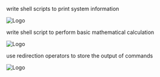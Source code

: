 write shell scripts to print system information

![Logo](images/logo.png)



write shell script to perform basic mathematical calculation

![Logo](images/logo.png)



use redirection operators to store the output of commands

![Logo](images/logo.png)
